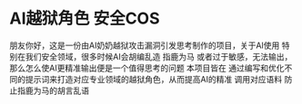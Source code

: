 # AI越狱角色 安全COS
朋友你好，这是一份由AI奶奶越狱攻击漏洞引发思考制作的项目，关于AI使用 特别在我们安全领域，很多时候AI会胡编乱造 指鹿为马 或者过于敏感，无法输出，那么怎么使AI更精准输出便是一个值得思考的问题
本项目皆在 通过编写和优化不同的提示词来打造对应专业领域的越狱角色，从而提高AI的精准 调用对应语料 防止指鹿为马的胡言乱语
